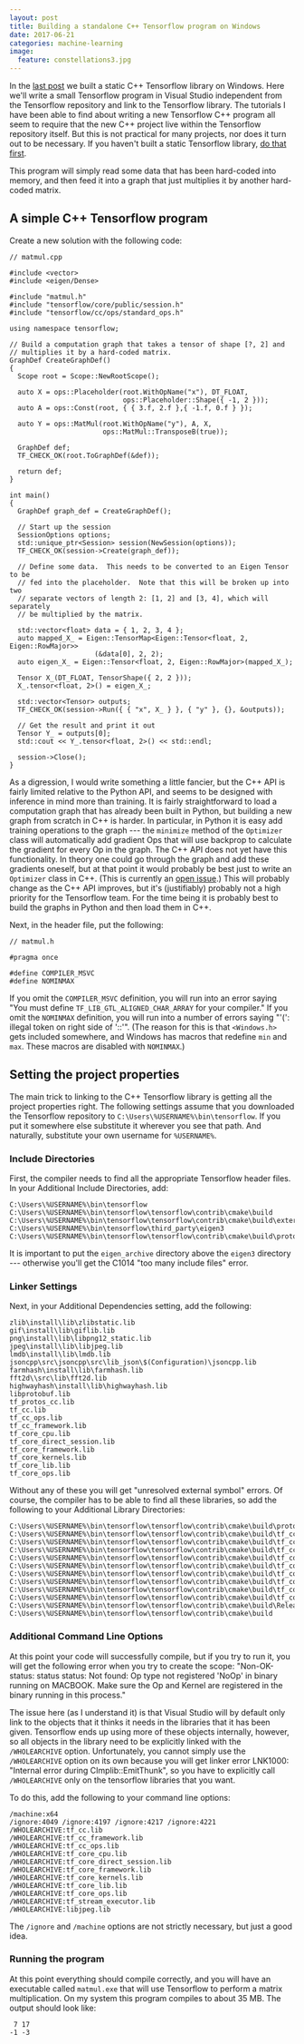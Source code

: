```yaml
---
layout: post
title: Building a standalone C++ Tensorflow program on Windows
date: 2017-06-21
categories: machine-learning
image:
  feature: constellations3.jpg
---
```


In the [last post][1] we built a static C++ Tensorflow library on Windows.
Here we'll write a small Tensorflow program in Visual Studio independent
from the Tensorflow repository and link to the Tensorflow library.  The
tutorials I have been able to find about writing a new Tensorflow C++
program all seem to require that the new C++ project live within the
Tensorflow repository itself.  But this is not practical for many projects,
nor does it turn out to be necessary.  If you haven't built a static
Tensorflow library, [do that first][1].

This program will simply read some data that has been hard-coded into
memory, and then feed it into a graph that just multiplies it by another
hard-coded matrix.

## A simple C++ Tensorflow program

Create a new solution with the following code:

```
// matmul.cpp

#include <vector>
#include <eigen/Dense>

#include "matmul.h"
#include "tensorflow/core/public/session.h"
#include "tensorflow/cc/ops/standard_ops.h"

using namespace tensorflow;

// Build a computation graph that takes a tensor of shape [?, 2] and
// multiplies it by a hard-coded matrix.
GraphDef CreateGraphDef()
{
  Scope root = Scope::NewRootScope();

  auto X = ops::Placeholder(root.WithOpName("x"), DT_FLOAT, 
                            ops::Placeholder::Shape({ -1, 2 }));
  auto A = ops::Const(root, { { 3.f, 2.f },{ -1.f, 0.f } });

  auto Y = ops::MatMul(root.WithOpName("y"), A, X, 
                       ops::MatMul::TransposeB(true));

  GraphDef def;
  TF_CHECK_OK(root.ToGraphDef(&def));

  return def;
}

int main()
{
  GraphDef graph_def = CreateGraphDef();

  // Start up the session
  SessionOptions options;
  std::unique_ptr<Session> session(NewSession(options));
  TF_CHECK_OK(session->Create(graph_def));

  // Define some data.  This needs to be converted to an Eigen Tensor to be
  // fed into the placeholder.  Note that this will be broken up into two
  // separate vectors of length 2: [1, 2] and [3, 4], which will separately
  // be multiplied by the matrix.

  std::vector<float> data = { 1, 2, 3, 4 };
  auto mapped_X_ = Eigen::TensorMap<Eigen::Tensor<float, 2, Eigen::RowMajor>>
                     (&data[0], 2, 2);
  auto eigen_X_ = Eigen::Tensor<float, 2, Eigen::RowMajor>(mapped_X_);

  Tensor X_(DT_FLOAT, TensorShape({ 2, 2 }));
  X_.tensor<float, 2>() = eigen_X_;

  std::vector<Tensor> outputs;
  TF_CHECK_OK(session->Run({ { "x", X_ } }, { "y" }, {}, &outputs));

  // Get the result and print it out
  Tensor Y_ = outputs[0];
  std::cout << Y_.tensor<float, 2>() << std::endl;
  
  session->Close();
}
```

As a digression, I would write something a little fancier, but the C++ API
is fairly limited relative to the Python API, and seems to be designed with
inference in mind more than training.  It is fairly straightforward to load
a computation graph that has already been built in Python, but building a
new graph from scratch in C++ is harder.  In particular, in Python it is
easy add training operations to the graph --- the `minimize` method of the
`Optimizer` class will automatically add gradient Ops that will use backprop
to calculate the gradient for every Op in the graph.  The C++ API does not
yet have this functionality.  In theory one could go through the graph and
add these gradients oneself, but at that point it would probably be best
just to write an `Optimizer` class in C++.  (This is currently an [open
issue][2].)  This will probably change as the C++ API improves, but it's
(justifiably) probably not a high priority for the Tensorflow team.  For the
time being it is probably best to build the graphs in Python and then load
them in C++.

Next, in the header file, put the following:

```
// matmul.h

#pragma once

#define COMPILER_MSVC
#define NOMINMAX
```

If you omit the `COMPILER_MSVC` definition, you will run into an error
saying "You must define `TF_LIB_GTL_ALIGNED_CHAR_ARRAY` for your compiler."
If you omit the `NOMINMAX` definition, you will run into a number of errors
saying "'(': illegal token on right side of '::'".  (The reason for this is
that `<Windows.h>` gets included somewhere, and Windows has macros that
redefine `min` and `max`.  These macros are disabled with `NOMINMAX`.)

## Setting the project properties

The main trick to linking to the C++ Tensorflow library is getting all the
project properties right.  The following settings assume that you downloaded
the Tensorflow repository to `C:\Users\%USERNAME%\bin\tensorflow`.  If you
put it somewhere else substitute it wherever you see that path.  And
naturally, substitute your own username for `%USERNAME%`.

### Include Directories

First, the compiler needs to find all the appropriate Tensorflow header
files.  In your Additional Include Directories, add:

```
C:\Users\%USERNAME%\bin\tensorflow
C:\Users\%USERNAME%\bin\tensorflow\tensorflow\contrib\cmake\build
C:\Users\%USERNAME%\bin\tensorflow\tensorflow\contrib\cmake\build\external\eigen_archive
C:\Users\%USERNAME%\bin\tensorflow\third_party\eigen3
C:\Users\%USERNAME%\bin\tensorflow\tensorflow\contrib\cmake\build\protobuf\src\protobuf\src
```

It is important to put the `eigen_archive` directory above the `eigen3`
directory --- otherwise you'll get the C1014 "too many include files"
error.

### Linker Settings

Next, in your Additional Dependencies setting, add the following:

```
zlib\install\lib\zlibstatic.lib
gif\install\lib\giflib.lib
png\install\lib\libpng12_static.lib
jpeg\install\lib\libjpeg.lib
lmdb\install\lib\lmdb.lib
jsoncpp\src\jsoncpp\src\lib_json\$(Configuration)\jsoncpp.lib
farmhash\install\lib\farmhash.lib
fft2d\\src\lib\fft2d.lib
highwayhash\install\lib\highwayhash.lib
libprotobuf.lib
tf_protos_cc.lib
tf_cc.lib
tf_cc_ops.lib
tf_cc_framework.lib
tf_core_cpu.lib
tf_core_direct_session.lib
tf_core_framework.lib
tf_core_kernels.lib
tf_core_lib.lib
tf_core_ops.lib
```

Without any of these you will get "unresolved external symbol" errors.  Of
course, the compiler has to be able to find all these libraries, so add the
following to your Additional Library Directories:

```
C:\Users\%USERNAME%\bin\tensorflow\tensorflow\contrib\cmake\build\protobuf\src\protobuf\Release
C:\Users\%USERNAME%\bin\tensorflow\tensorflow\contrib\cmake\build\tf_cc.dir\Release
C:\Users\%USERNAME%\bin\tensorflow\tensorflow\contrib\cmake\build\tf_cc_ops.dir\Release
C:\Users\%USERNAME%\bin\tensorflow\tensorflow\contrib\cmake\build\tf_cc_framework.dir\Release
C:\Users\%USERNAME%\bin\tensorflow\tensorflow\contrib\cmake\build\tf_core_cpu.dir\Release
C:\Users\%USERNAME%\bin\tensorflow\tensorflow\contrib\cmake\build\tf_core_direct_session.dir\Release
C:\Users\%USERNAME%\bin\tensorflow\tensorflow\contrib\cmake\build\tf_core_framework.dir\Release
C:\Users\%USERNAME%\bin\tensorflow\tensorflow\contrib\cmake\build\tf_core_kernels.dir\Release
C:\Users\%USERNAME%\bin\tensorflow\tensorflow\contrib\cmake\build\tf_core_lib.dir\Release
C:\Users\%USERNAME%\bin\tensorflow\tensorflow\contrib\cmake\build\tf_core_ops.dir\Release
C:\Users\%USERNAME%\bin\tensorflow\tensorflow\contrib\cmake\build\Release
C:\Users\%USERNAME%\bin\tensorflow\tensorflow\contrib\cmake\build
```

### Additional Command Line Options

At this point your code will successfully compile, but if you try to run it,
you will get the following error when you try to create the scope:
"Non-OK-status: status status: Not found: Op type not registered 'NoOp' in
binary running on MACBOOK. Make sure the Op and Kernel are registered in the
binary running in this process."

The issue here (as I understand it) is that Visual Studio will by default
only link to the objects that it thinks it needs in the libraries that it
has been given.  Tensorflow ends up using more of these objects internally,
however, so all objects in the library need to be explicitly linked with the
`/WHOLEARCHIVE` option.  Unfortunately, you cannot simply use the
`/WHOLEARCHIVE` option on its own because you will get linker error LNK1000:
"Internal error during CImplib::EmitThunk", so you have to explicitly call
`/WHOLEARCHIVE` only on the tensorflow libraries that you want.

To do this, add the following to your command line options:

```
/machine:x64 
/ignore:4049 /ignore:4197 /ignore:4217 /ignore:4221
/WHOLEARCHIVE:tf_cc.lib 
/WHOLEARCHIVE:tf_cc_framework.lib
/WHOLEARCHIVE:tf_cc_ops.lib 
/WHOLEARCHIVE:tf_core_cpu.lib
/WHOLEARCHIVE:tf_core_direct_session.lib 
/WHOLEARCHIVE:tf_core_framework.lib
/WHOLEARCHIVE:tf_core_kernels.lib 
/WHOLEARCHIVE:tf_core_lib.lib
/WHOLEARCHIVE:tf_core_ops.lib   
/WHOLEARCHIVE:tf_stream_executor.lib
/WHOLEARCHIVE:libjpeg.lib   
```

The `/ignore` and `/machine` options are not strictly necessary, but just a
good idea.

### Running the program

At this point everything should compile correctly, and you will have an
executable called `matmul.exe` that will use Tensorflow to perform a matrix
multiplication.  On my system this program compiles to about 35 MB.  The
output should look like:

```
 7 17
-1 -3
```

[1]: ../../machine-learning/build-windows-tf
[2]: https://github.com/tensorflow/tensorflow/issues/9837
